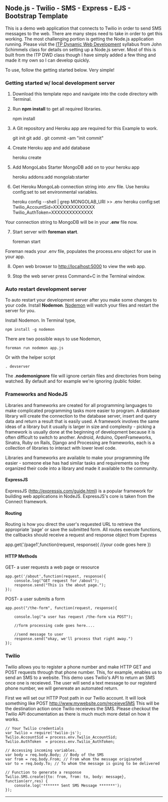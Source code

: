 ## Node.js - Twilio - SMS - Express - EJS - Bootstrap Template

This is a demo web application that connects to Twilio in order to send SMS messages to the web. There are many steps need to take in order to get this working.  The most challenging portion is getting the Node.js application running.  Please visit the <a href="http://itpwebclass.herokuapp.com/">ITP Dynamic Web Development</a> syllabus from John Schimmels class for details on setting up a Node.js server.  Most of this is built from the ITP DWD class though I have simply added a few thing and made it my own so I can develop quickly.  

To use, follow the getting started below.  Very simple!


### Getting started w/ local development server

1) Download this template repo and navigate into the code directory with Terminal.

2) Run **npm install** to get all required libraries.

	npm install

3) A Git repository and Heroku app are required for this Example to work. 

	git init
	git add .
	git commit -am "init commit"


4) Create Heroku app and add database

	heroku create

5) Add MongoLabs Starter MongoDB add on to your heroku app

	heroku addons:add mongolab:starter

6) Get Heroku MongoLab connection string into .env file.  Use heroku config:set to set environmental variables.

	heroku config --shell | grep MONGOLAB_URI >> .env
	heroku config:set Twilio_AccountSid=XXXXXXXXXXXXXX Twilio_AuthToken=XXXXXXXXXXXXXX

Your connection string to MongoDB will be in your **.env** file now.

7) Start server with **foreman start**.

	foreman start

Foreman reads your .env file, populates the process.env object for use in your app.

8) Open web browser to <http://localhost:5000> to view the web app.

9) Stop the web server press Command+C in the Terminal window.

### Auto restart development server

To auto restart your development server after you make some changes to your code. Install **Nodemon**. [Nodemon](https://github.com/remy/nodemon) will watch your files and restart the server for you.

Install Nodemon. In Terminal type,

	npm install -g nodemon

There are two possible ways to use Nodemon,

	foreman run nodemon app.js

Or with the helper script

	. devserver

The **.nodemonignore** file will ignore certain files and directories from being watched. By default and for example we're ignoring /public folder.


### Frameworks and NodeJS

Libraries and frameworks are created for all programming languages to make complicated programming tasks more easier to program. A database library will create the connection to the database server, insert and query data and return a result that is easily used. A framework involves the same ideas of a library but it usually is larger in size and complexity - picking a framework is usually done at the beginning of development because it is often difficult to switch to another. Android, Arduino, OpenFrameworks, Sinatra, Ruby on Rails, Django and Processing are frameworks, each is a collection of libraries to interact with lower level code.

Libraries and frameworks are available to make your programming life easier - someone else has had similar tasks and requirements so they organized their code into a library and made it available to the community.

#### ExpressJS

ExpressJS (http://expressjs.com/guide.html) is a popular framework for building web applications in NodeJS. ExpressJS's core is taken from the Connect framework.

#### Routing

Routing is how you direct the user's requested URL to retrieve the appropriate 'page' or save the submitted form. All routes execute functions, the callbacks should receive a request and response object from Express

app.get('/page1',function(request, response){
    //your code goes here
})

#### HTTP Methods

GET- a user requests a web page or resource

	app.get('/about',function(request, response){
	    console.log("GET request for /about");
	    response.send("This is the about page.");
	});

POST- a user submits a form

	app.post("/the-form", function(request, response){
	    
	    console.log("a user has request /the-form via POST");
	    
	    //form processing code goes here....
	    
	    //send message to user
	    response.send("okay, we'll process that right away.")
	});

### Twilio

Twilio allows you to register a phone number and make HTTP GET and POST requests through that phone number.  This, for example, enables us to send an SMS to a website.  This demo uses Twilio's API to return an SMS once one is receieved.  The user will send a text message to our registerd phone number, we will genereate an automated return.

First we will set our HTTP Post path in our Twilio account.  It will look something like POST http://www.mywebsite.com/receieveSMS  This will be the destination action once Twilio receieves the SMS.  Please checkout the Twilio API documentation as there is much much more detail on how it works.

	// Your Twilio credentials 
	var Twilio = require('twilio-js');
	Twilio.AccountSid = process.env.Twilio_AccountSid; 
	Twilio.AuthToken  = process.env.Twilio_AuthToken;

	// Accessing incoming variables.
	var body = req.body.Body; // Body of the SMS
	var from = req.body.From; // From whom the message originated
	var to = req.body.To; // To whom the message is going to be delivered

	// Function to generate a response
	Twilio.SMS.create({to: from, from: to, body: message}, function(err,res) {
		console.log('******* Sent SMS Message *******');
	});	 

-----


